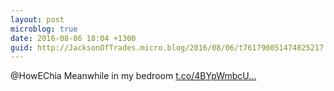 ```yaml
---
layout: post
microblog: true
date: 2016-08-06 18:04 +1300
guid: http://JacksonOfTrades.micro.blog/2016/08/06/t761790051474825217.html
---
```

@HowEChia Meanwhile in my bedroom [t.co/4BYpWmbcU...](https://t.co/4BYpWmbcUj)
